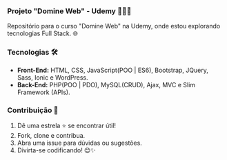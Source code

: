 ### Projeto "Domine Web" - Udemy 👩‍💻🚀

Repositório para o curso "Domine Web" na Udemy, onde estou explorando tecnologias Full Stack. 🌐

### Tecnologias 🛠️

- **Front-End:** HTML, CSS, JavaScript(POO | ES6), Bootstrap, JQuery, Sass, Ionic e WordPress.
- **Back-End:** PHP(POO | PDO), MySQL(CRUD), Ajax, MVC e Slim Framework (APIs).

### Contribuição 🤝

1. Dê uma estrela ⭐ se encontrar útil!
2. Fork, clone e contribua.
3. Abra uma issue para dúvidas ou sugestões.
4. Divirta-se codificando! 😊✨

